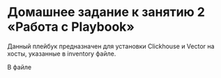 # Домашнее задание к занятию 2 «Работа с Playbook»

Данный плейбук предназначен для установки Clickhouse и Vector  на хосты, указанные в inventory файле.

В файле 

